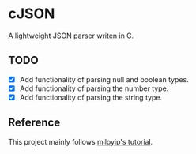 # cJSON

A lightweight JSON parser writen in C.

## TODO

- [x] Add functionality of parsing null and boolean types.
- [x] Add functionality of parsing the number type.
- [x] Add functionality of parsing the string type.

## Reference

This project mainly follows  [miloyip's tutorial](https://github.com/miloyip/json-tutorial).
